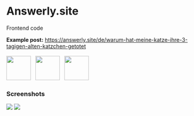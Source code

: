 # Answerly.site
Frontend code
<div>
<b>Example post:</b>
<a target="_blank" rel="noopener noreferrer" href="https://answerly.site/de/warum-hat-meine-katze-ihre-3-tagigen-alten-katzchen-getotet">https://answerly.site/de/warum-hat-meine-katze-ihre-3-tagigen-alten-katzchen-getotet</a>  
</div>
<br/>
<div>
<img width="64" height="64" src="https://cdn.jsdelivr.net/gh/devicons/devicon/icons/javascript/javascript-original.svg" />
&nbsp;
<img height="64" src="https://cdn.jsdelivr.net/gh/devicons/devicon/icons/react/react-original.svg" />
&nbsp;
<img height="64" src="https://cdn.jsdelivr.net/gh/devicons/devicon/icons/nextjs/nextjs-original.svg"/>
</div>
<div>
  <h3>Screenshots</h3>
  <img src="https://i.imgur.com/XN3J9AG.png"/>
  <img src="https://i.imgur.com/GW9U0JD.png"/>
 </div>
